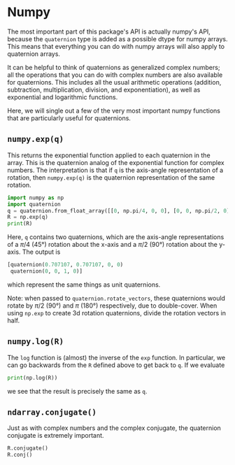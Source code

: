 # Numpy

The most important part of this package's API is actually numpy's API,
because the `quaternion` type is added as a possible dtype for numpy
arrays. This means that everything you can do with numpy arrays will
also apply to quaternion arrays.

It can be helpful to think of quaternions as generalized complex
numbers; all the operations that you can do with complex numbers are
also available for quaternions.  This includes all the usual
arithmetic operations (addition, subtraction, multiplication,
division, and exponentiation), as well as exponential and logarithmic
functions.

Here, we will single out a few of the very most important numpy
functions that are particularly useful for quaternions.

## <code class="doc-symbol doc-symbol-heading doc-symbol-function"></code> `numpy.exp(q)`

This returns the exponential function applied to each quaternion in
the array.  This is the quaternion analog of the exponential function
for complex numbers.  The interpretation is that if `q` is the
axis-angle representation of a rotation, then `numpy.exp(q)` is the
quaternion representation of the same rotation.

```python
import numpy as np
import quaternion
q = quaternion.from_float_array([[0, np.pi/4, 0, 0], [0, 0, np.pi/2, 0]])
R = np.exp(q)
print(R)
```
Here, `q` contains two quaternions, which are the axis-angle
representations of a $\pi/4$ (45°) rotation about the x-axis and a
$\pi/2$ (90°) rotation about the y-axis.  The output is
```python
[quaternion(0.707107, 0.707107, 0, 0)
 quaternion(0, 0, 1, 0)]
```
which represent the same things as unit quaternions.

Note: when passed to `quaternion.rotate_vectors`, these quaternions
would rotate by $\pi/2$ (90°) and $\pi$ (180°) respectively, due to double-cover.
When using `np.exp` to create 3d rotation quaternions, divide the rotation vectors in half.


## <code class="doc-symbol doc-symbol-heading doc-symbol-function"></code> `numpy.log(R)`

The `log` function is (almost) the inverse of the `exp` function.  In
particular, we can go backwards from the `R` defined above to get back
to `q`.  If we evaluate

```python
print(np.log(R))
```

we see that the result is precisely the same as `q`.


## <code class="doc-symbol doc-symbol-heading doc-symbol-method"></code> `ndarray.conjugate()`

Just as with complex numbers and the complex conjugate, the quaternion
conjugate is extremely important.

```python
R.conjugate()
R.conj()
```


